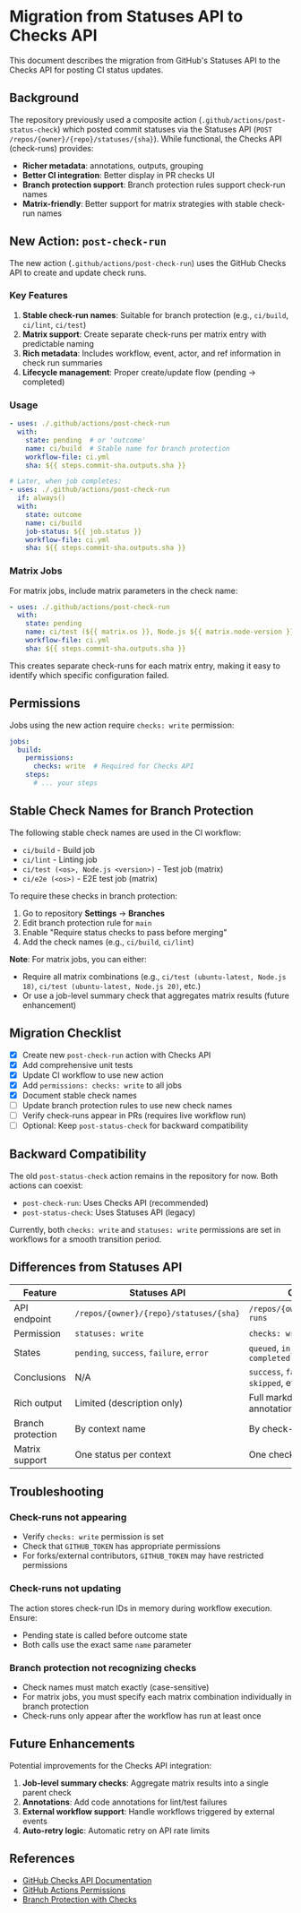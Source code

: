 # Migration from Statuses API to Checks API

This document describes the migration from GitHub's Statuses API to the Checks API for posting CI status updates.

## Background

The repository previously used a composite action (`.github/actions/post-status-check`) which posted commit statuses via the Statuses API (`POST /repos/{owner}/{repo}/statuses/{sha}`). While functional, the Checks API (check-runs) provides:

- **Richer metadata**: annotations, outputs, grouping
- **Better CI integration**: Better display in PR checks UI
- **Branch protection support**: Branch protection rules support check-run names
- **Matrix-friendly**: Better support for matrix strategies with stable check-run names

## New Action: `post-check-run`

The new action (`.github/actions/post-check-run`) uses the GitHub Checks API to create and update check runs.

### Key Features

1. **Stable check-run names**: Suitable for branch protection (e.g., `ci/build`, `ci/lint`, `ci/test`)
2. **Matrix support**: Create separate check-runs per matrix entry with predictable naming
3. **Rich metadata**: Includes workflow, event, actor, and ref information in check run summaries
4. **Lifecycle management**: Proper create/update flow (pending → completed)

### Usage

```yaml
- uses: ./.github/actions/post-check-run
  with:
    state: pending  # or 'outcome'
    name: ci/build  # Stable name for branch protection
    workflow-file: ci.yml
    sha: ${{ steps.commit-sha.outputs.sha }}

# Later, when job completes:
- uses: ./.github/actions/post-check-run
  if: always()
  with:
    state: outcome
    name: ci/build
    job-status: ${{ job.status }}
    workflow-file: ci.yml
    sha: ${{ steps.commit-sha.outputs.sha }}
```

### Matrix Jobs

For matrix jobs, include matrix parameters in the check name:

```yaml
- uses: ./.github/actions/post-check-run
  with:
    state: pending
    name: ci/test (${{ matrix.os }}, Node.js ${{ matrix.node-version }})
    workflow-file: ci.yml
    sha: ${{ steps.commit-sha.outputs.sha }}
```

This creates separate check-runs for each matrix entry, making it easy to identify which specific configuration failed.

## Permissions

Jobs using the new action require `checks: write` permission:

```yaml
jobs:
  build:
    permissions:
      checks: write  # Required for Checks API
    steps:
      # ... your steps
```

## Stable Check Names for Branch Protection

The following stable check names are used in the CI workflow:

- `ci/build` - Build job
- `ci/lint` - Linting job  
- `ci/test (<os>, Node.js <version>)` - Test job (matrix)
- `ci/e2e (<os>)` - E2E test job (matrix)

To require these checks in branch protection:

1. Go to repository **Settings** → **Branches**
2. Edit branch protection rule for `main`
3. Enable "Require status checks to pass before merging"
4. Add the check names (e.g., `ci/build`, `ci/lint`)

**Note**: For matrix jobs, you can either:
- Require all matrix combinations (e.g., `ci/test (ubuntu-latest, Node.js 18)`, `ci/test (ubuntu-latest, Node.js 20)`, etc.)
- Or use a job-level summary check that aggregates matrix results (future enhancement)

## Migration Checklist

- [x] Create new `post-check-run` action with Checks API
- [x] Add comprehensive unit tests
- [x] Update CI workflow to use new action
- [x] Add `permissions: checks: write` to all jobs
- [x] Document stable check names
- [ ] Update branch protection rules to use new check names
- [ ] Verify check-runs appear in PRs (requires live workflow run)
- [ ] Optional: Keep `post-status-check` for backward compatibility

## Backward Compatibility

The old `post-status-check` action remains in the repository for now. Both actions can coexist:

- `post-check-run`: Uses Checks API (recommended)
- `post-status-check`: Uses Statuses API (legacy)

Currently, both `checks: write` and `statuses: write` permissions are set in workflows for a smooth transition period.

## Differences from Statuses API

| Feature | Statuses API | Checks API |
|---------|-------------|------------|
| API endpoint | `/repos/{owner}/{repo}/statuses/{sha}` | `/repos/{owner}/{repo}/check-runs` |
| Permission | `statuses: write` | `checks: write` |
| States | `pending`, `success`, `failure`, `error` | `queued`, `in_progress`, `completed` |
| Conclusions | N/A | `success`, `failure`, `cancelled`, `skipped`, etc. |
| Rich output | Limited (description only) | Full markdown summary, annotations |
| Branch protection | By context name | By check-run name |
| Matrix support | One status per context | One check-run per name |

## Troubleshooting

### Check-runs not appearing

- Verify `checks: write` permission is set
- Check that `GITHUB_TOKEN` has appropriate permissions
- For forks/external contributors, `GITHUB_TOKEN` may have restricted permissions

### Check-runs not updating

The action stores check-run IDs in memory during workflow execution. Ensure:
- Pending state is called before outcome state
- Both calls use the exact same `name` parameter

### Branch protection not recognizing checks

- Check names must match exactly (case-sensitive)
- For matrix jobs, you must specify each matrix combination individually in branch protection
- Check-runs only appear after the workflow has run at least once

## Future Enhancements

Potential improvements for the Checks API integration:

1. **Job-level summary checks**: Aggregate matrix results into a single parent check
2. **Annotations**: Add code annotations for lint/test failures
3. **External workflow support**: Handle workflows triggered by external events
4. **Auto-retry logic**: Automatic retry on API rate limits

## References

- [GitHub Checks API Documentation](https://docs.github.com/en/rest/checks)
- [GitHub Actions Permissions](https://docs.github.com/en/actions/security-guides/automatic-token-authentication#permissions-for-the-github_token)
- [Branch Protection with Checks](https://docs.github.com/en/repositories/configuring-branches-and-merges-in-your-repository/managing-protected-branches/about-protected-branches#require-status-checks-before-merging)
